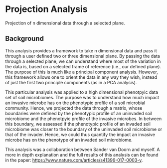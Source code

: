 # Projection Analysis
Projection of n dimensional data through a selected plane.

## Background
This analysis provides a framework to take n dimensional data and pass it through a user defined two or three dimensional plane. By passing the data through a selected plane, we can understand where most of the variation in the data is, based on a selected frame of reference (i.e., our defined plane). The purpose of this is much like a principal component analysis. However, this framework allows one to orient the data in any way they wish, instead of just the first two principle components (as in a PCA analysis). 

This particular analysis was applied to a high dimensional phenotpyic data set of soil microbiomes. The purpose was to understand how much impact an invasive microbe has on the phenotypic profile of a soil microbial community. Hence, we projected the data through a matrix, whose boundaries were defined by the phenotypic profile of an uninvaded soil microbiome and the phenotpyic profile of the invasive microbes. In between this boundary, we assessed if the phenotypic profile of an invaded soil microbiome was closer to the boundary of the uninvaded soil microbiome or that of the invader. Hence, we could thus quantify the impact an invasive microbe has on the phenotype of an invaded soil microbiome. 

This analysis was a collaboration between Sander van Doorn and myself. A more in depth explanation and the full results of this analysis can be found in the paper: https://www.nature.com/articles/s41396-017-0003-y. 
